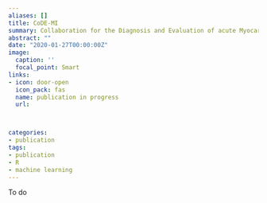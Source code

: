 ```yaml
---
aliases: []
title: CoDE-MI 
summary: Collaboration for the Diagnosis and Evaluation of acute Myocardial Infarction
abstract: ""
date: "2020-01-27T00:00:00Z"
image:
  caption: ''
  focal_point: Smart
links:
- icon: door-open
  icon_pack: fas
  name: publication in progress
  url: 



categories:
- publication
tags:
- publication
- R
- machine learning
---
```


To do

